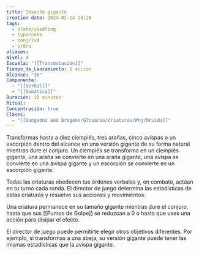 ```yaml
---
title: Insecto gigante
creation date: 2024-02-14 23:20
tags:
  - state/seedling
  - type/note
  - conj/lv4
  - c/dru
aliases: 
Nivel: 4
Escuela: "[[Transmutación]]"
Tiempo_de_Lanzamiento: 1 accion
Alcance: "30"
Componente:
  - "[[Verbal]]"
  - "[[Somático]]"
Duración: 10 minutos
Ritual: 
Concentración: true
Clases:
  - "[[Dungeons and Dragons/Glosario/Criaturas/Pnj/Druida]]"
---
```

Transformas hasta a diez ciempiés, tres arañas, cinco avispas o un escorpión dentro del alcance en una versión gigante de su forma natural mientras dure el conjuro. Un ciempiés se transforma en un ciempiés gigante, una araña se convierte en una araña gigante, una avispa se convierte en una avispa gigante y un escorpión se convierte en un escorpión gigante.

Todas las criaturas obedecen tus órdenes verbales y, en combate, actúan en tu turno cada ronda. El director de juego determina las estadísticas de estas criaturas y resuelve sus acciones y movimientos.

Una criatura permanece en su tamaño gigante mientras dure el conjuro, hasta que sus [[Puntos de Golpe]] se reduzcan a 0 o hasta que uses una acción para disipar el efecto.

El director de juego puede permitirte elegir otros objetivos diferentes. Por ejemplo, si transformas a una abeja, su versión gigante puede tener las mismas estadísticas que la avispa gigante.
